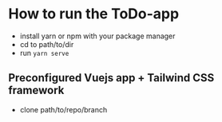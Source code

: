 # How to run the ToDo-app

- install yarn or npm with your package manager
- cd to path/to/dir
- run `yarn serve`

## Preconfigured Vuejs app + Tailwind CSS framework

- clone path/to/repo/branch

